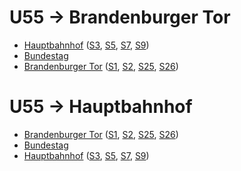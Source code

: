 # U55 → Brandenburger Tor
* [Hauptbahnhof](../stations/Hauptbahnhof.md) ([S3](S3.md), [S5](S5.md), [S7](S7.md), [S9](S9.md))
* [Bundestag](../stations/Bundestag.md)
* [Brandenburger Tor](../stations/Brandenburger-Tor.md) ([S1](S1.md), [S2](S2.md), [S25](S25.md), [S26](S26.md))

# U55 → Hauptbahnhof
* [Brandenburger Tor](../stations/Brandenburger-Tor.md) ([S1](S1.md), [S2](S2.md), [S25](S25.md), [S26](S26.md))
* [Bundestag](../stations/Bundestag.md)
* [Hauptbahnhof](../stations/Hauptbahnhof.md) ([S3](S3.md), [S5](S5.md), [S7](S7.md), [S9](S9.md))
